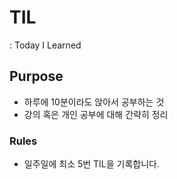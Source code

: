 # TIL
: Today I Learned

## Purpose
- 하루에 10분이라도 앉아서 공부하는 것
- 강의 혹은 개인 공부에 대해 간략히 정리

### Rules
- 일주일에 최소 5번 TIL을 기록합니다.
